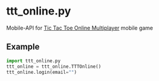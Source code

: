 # ttt_online.py
Mobile-API for [Tic Tac Toe Online Multiplayer](https://play.google.com/store/apps/details?id=com.web.tictactoeonlineplayers2) mobile game

## Example
```python
import ttt_online.py
ttt_online = ttt_online.TTTOnline()
ttt_online.login(email="")
```
